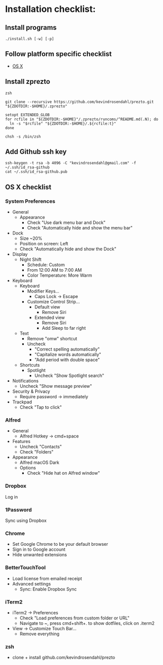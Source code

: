 # Installation checklist:

## Install programs

```
./install.sh [-w] [-p]
```

## Follow platform specific checklist

- [OS X](#os-x-checklist)

## Install zprezto

```
zsh

git clone --recursive https://github.com/kevindrosendahl/prezto.git "${ZDOTDIR:-$HOME}/.zprezto"

setopt EXTENDED_GLOB
for rcfile in "${ZDOTDIR:-$HOME}"/.zprezto/runcoms/^README.md(.N); do
  ln -s "$rcfile" "${ZDOTDIR:-$HOME}/.${rcfile:t}"
done

chsh -s /bin/zsh
```

## Add Github ssh key

```
ssh-keygen -t rsa -b 4096 -C "kevindrosendahl@gmail.com" -f ~/.ssh/id_rsa-github
cat ~/.ssh/id_rsa-github.pub
```

## OS X checklist

### System Preferences

- General
  - Appearance
    - Check "Use dark menu bar and Dock"
    - Check "Automatically hide and show the menu bar"
- Dock
  - Size ~20%
  - Position on screen: Left
  - Check "Automatically hide and show the Dock"
- Display
  - Night Shift
    - Schedule: Custom
    - From 12:00 AM to 7:00 AM
    - Color Temperature: More Warm
- Keyboard
  - Keyboard
    - Modifier Keys...
      - Caps Lock -> Escape
    - Customize Control Strip...
      - Default view
        - Remove Siri
      - Extended view
        - Remove Siri
        - Add Sleep to far right
  - Text
    - Remove "omw" shortcut
    - Uncheck
      - "Correct spelling automatically"
      - "Capitalize words automatically"
      - "Add period with double space"
  - Shortcuts
    - Spotlight
      - Uncheck "Show Spotlight search"
- Notifications
  - Uncheck "Show message preview"
- Security & Privacy
  - Require password -> immediately
- Trackpad
  - Check "Tap to click"

### Alfred

- General
  - Alfred Hotkey -> cmd+space
- Features
  - Uncheck "Contacts"
  - Check "Folders"
- Appearance
  - Alfred macOS Dark
  - Options
    - Check "Hide hat on Alfred window"

### Dropbox

Log in

### 1Password

Sync using Dropbox

### Chrome

- Set Google Chrome to be your default browser
- Sign in to Google account
- Hide unwanted extensions

### BetterTouchTool

- Load license from emailed receipt
- Advanced settings
  - Sync: Enable Dropbox Sync

### iTerm2

- iTerm2 -> Preferences
  - Check "Load preferences from custom folder or URL"
  - Navigate to ~, press cmd+shift+. to show dotfiles, click on .iterm2
- View -> Customize Touch Bar...
  - Remove everything

### zsh

- clone + install github.com/kevindrosendahl/prezto

